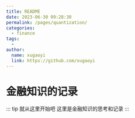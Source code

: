 ```yaml
---
title: README
date: 2023-06-30 09:28:30
permalink: /pages/quantization/
categories:
  - finance
tags:
  - 
author: 
  name: xugaoyi
  link: https://github.com/xugaoyi
---
```

# 金融知识的记录

::: tip 就从这里开始吧
这里是金融知识的思考和记录
:::

